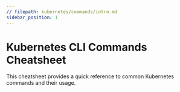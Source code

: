 ```yaml
---
// filepath: kubernetes/commands/intro.md
sidebar_position: 1
---  
```


# Kubernetes CLI Commands Cheatsheet  
This cheatsheet provides a quick reference to common Kubernetes commands and their usage.
